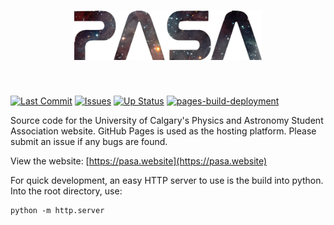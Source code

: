 <h1 align="center">
<img src="assets/media/PASALogo_HighQuality.png" width="300">
</h1><br>

[![Last Commit](https://img.shields.io/github/last-commit/UCalgaryPASA/ucalgarypasa.github.io)](https://github.com/UCalgaryPASA/ucalgarypasa.github.io/commits/master)
[![Issues](https://img.shields.io/github/issues-closed/UCalgaryPASA/ucalgarypasa.github.io)](https://github.com/UCalgaryPASA/ucalgarypasa.github.io/issues)
[![Up Status](https://img.shields.io/website?down_color=red&down_message=down&up_color=green&up_message=up&url=https%3A%2F%2Fpasa.website)](https://pasa.website)
[![pages-build-deployment](https://github.com/UCalgaryPASA/ucalgarypasa.github.io/actions/workflows/pages/pages-build-deployment/badge.svg)](https://github.com/UCalgaryPASA/ucalgarypasa.github.io/actions/workflows/pages/pages-build-deployment)


Source code for the University of Calgary's Physics and Astronomy Student Association website. GitHub Pages is used as the hosting platform. Please submit an issue if any bugs are found.

View the website: [https://pasa.website](https://pasa.website)  

For quick development, an easy HTTP server to use is the build into python. Into the
root directory, use:
```
python -m http.server
```